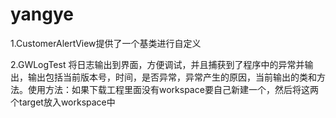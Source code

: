 # yangye

1.CustomerAlertView提供了一个基类进行自定义

2.GWLogTest 将日志输出到界面，方便调试，并且捕获到了程序中的异常并输出，输出包括当前版本号，时间，是否异常，异常产生的原因，当前输出的类和方法。使用方法：如果下载工程里面没有workspace要自己新建一个，然后将这两个target放入workspace中

